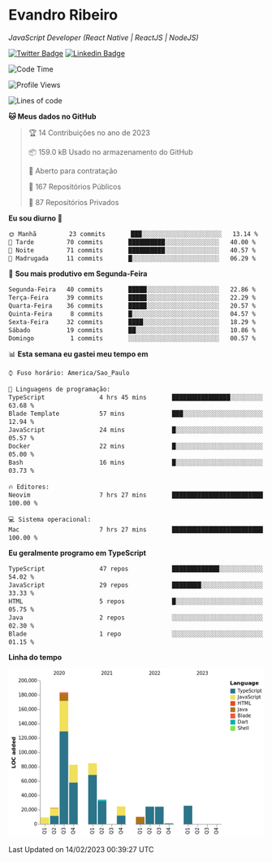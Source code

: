 # Evandro **Ribeiro**

*JavaScript Developer (React Native | ReactJS | NodeJS)*

[![Twitter Badge](https://img.shields.io/badge/-@ribeiroevandro-201B2D?style=flat-square&labelColor=201B2D&logo=twitter&logoColor=white&link=https://twitter.com/ribeiroevandro)](https://twitter.com/ribeiroevandro) 
[![Linkedin Badge](https://img.shields.io/badge/-Evandro%20Ribeiro-201B2D?style=flat-square&logo=Linkedin&logoColor=white&link=https://www.linkedin.com/in/ribeiroevandro)](https://www.linkedin.com/in/ribeiroevandro) 


<!--START_SECTION:waka-->
![Code Time](http://img.shields.io/badge/Code%20Time-3%2C112%20hrs%2043%20mins-blue)

![Profile Views](http://img.shields.io/badge/Visualizac%C3%B5es%20do%20perfil-0-blue)

![Lines of code](https://img.shields.io/badge/Desde%20o%20Hello%20World%20eu%20escrevi-527%20Thousand%20linhas%20de%20c%C3%B3digo-blue)

**🐱 Meus dados no GitHub** 

> 🏆 14 Contribuições no ano de 2023
 > 
> 📦 159.0 kB Usado no armazenamento do GitHub 
 > 
> 💼 Aberto para contratação
 > 
> 📜 167 Repositórios Públicos 
 > 
> 🔑 87 Repositórios Privados  
 > 
**Eu sou diurno 🐤** 

```text
🌞 Manhã         23 commits       ███░░░░░░░░░░░░░░░░░░░░░░   13.14 % 
🌆 Tarde         70 commits       ██████████░░░░░░░░░░░░░░░   40.00 % 
🌃 Noite         71 commits       ██████████░░░░░░░░░░░░░░░   40.57 % 
🌙 Madrugada     11 commits       █░░░░░░░░░░░░░░░░░░░░░░░░   06.29 % 

```
📅 **Sou mais produtivo em Segunda-Feira** 

```text
Segunda-Feira   40 commits       █████░░░░░░░░░░░░░░░░░░░░   22.86 % 
Terça-Feira     39 commits       █████░░░░░░░░░░░░░░░░░░░░   22.29 % 
Quarta-Feira    36 commits       █████░░░░░░░░░░░░░░░░░░░░   20.57 % 
Quinta-Feira     8 commits       █░░░░░░░░░░░░░░░░░░░░░░░░   04.57 % 
Sexta-Feira     32 commits       ████░░░░░░░░░░░░░░░░░░░░░   18.29 % 
Sábado          19 commits       ██░░░░░░░░░░░░░░░░░░░░░░░   10.86 % 
Domingo          1 commits       ░░░░░░░░░░░░░░░░░░░░░░░░░   00.57 % 

```


📊 **Esta semana eu gastei meu tempo em** 

```text
⌚︎ Fuso horário: America/Sao_Paulo

💬 Linguagens de programação: 
TypeScript               4 hrs 45 mins       ████████████████░░░░░░░░░   63.68 % 
Blade Template           57 mins             ███░░░░░░░░░░░░░░░░░░░░░░   12.94 % 
JavaScript               24 mins             █░░░░░░░░░░░░░░░░░░░░░░░░   05.57 % 
Docker                   22 mins             █░░░░░░░░░░░░░░░░░░░░░░░░   05.00 % 
Bash                     16 mins             █░░░░░░░░░░░░░░░░░░░░░░░░   03.73 % 

🔥 Editores: 
Neovim                   7 hrs 27 mins       █████████████████████████   100.00 % 

💻 Sistema operacional: 
Mac                      7 hrs 27 mins       █████████████████████████   100.00 % 

```

**Eu geralmente programo em TypeScript** 

```text
TypeScript               47 repos            █████████████░░░░░░░░░░░░   54.02 % 
JavaScript               29 repos            ████████░░░░░░░░░░░░░░░░░   33.33 % 
HTML                     5 repos             █░░░░░░░░░░░░░░░░░░░░░░░░   05.75 % 
Java                     2 repos             ░░░░░░░░░░░░░░░░░░░░░░░░░   02.30 % 
Blade                    1 repo              ░░░░░░░░░░░░░░░░░░░░░░░░░   01.15 % 

```


**Linha do tempo**

![Chart not found](https://raw.githubusercontent.com/ribeiroevandro/ribeiroevandro/main/charts/bar_graph.png) 


 Last Updated on 14/02/2023 00:39:27 UTC
<!--END_SECTION:waka-->
